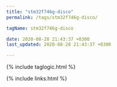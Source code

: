 ```yaml
---
title: "stm32f746g-disco"
permalink: /tags/stm32f746g-disco/

tagName: stm32f746g-disco

date: 2020-08-28 21:43:37 +0300
last_updated: 2020-08-28 21:43:37 +0300

---
```


{% include taglogic.html %}

{% include links.html %}
